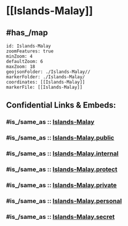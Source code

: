 
# [[Islands-Malay]] 

## #has_/map  

```leaflet
id: Islands-Malay
zoomFeatures: true 
minZoom: 4 
defaultZoom: 6 
maxZoom: 18
geojsonFolder: ./Islands-Malay//
markerFolder: ./Islands-Malay/
coordinates: [[Islands-Malay]] 
markerFile: [[Islands-Malay]] 
```


## Confidential Links & Embeds: 

### #is_/same_as :: [Islands-Malay](/_Standards/Earth/Continent/Asia/Asia~South~East/Malay_Archipelago/Islands-Malay.md) 

### #is_/same_as :: [Islands-Malay.public](/_public/Earth/Continent/Asia/Asia~South~East/Malay_Archipelago/Islands-Malay.public.md) 

### #is_/same_as :: [Islands-Malay.internal](/_internal/Earth/Continent/Asia/Asia~South~East/Malay_Archipelago/Islands-Malay.internal.md) 

### #is_/same_as :: [Islands-Malay.protect](/_protect/Earth/Continent/Asia/Asia~South~East/Malay_Archipelago/Islands-Malay.protect.md) 

### #is_/same_as :: [Islands-Malay.private](/_private/Earth/Continent/Asia/Asia~South~East/Malay_Archipelago/Islands-Malay.private.md) 

### #is_/same_as :: [Islands-Malay.personal](/_personal/Earth/Continent/Asia/Asia~South~East/Malay_Archipelago/Islands-Malay.personal.md) 

### #is_/same_as :: [Islands-Malay.secret](/_secret/Earth/Continent/Asia/Asia~South~East/Malay_Archipelago/Islands-Malay.secret.md)

